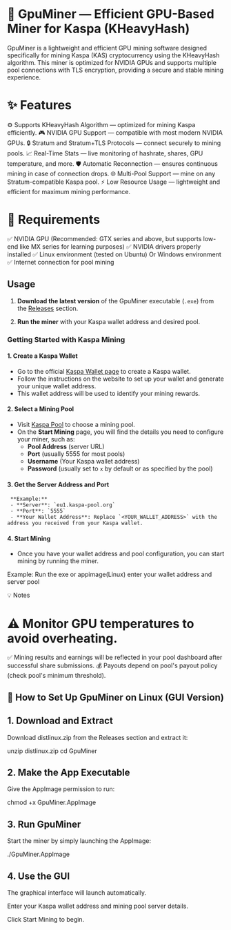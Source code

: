 # 🚀 GpuMiner — Efficient GPU-Based Miner for Kaspa (KHeavyHash)

GpuMiner is a lightweight and efficient GPU mining software designed specifically for mining Kaspa (KAS) cryptocurrency using the KHeavyHash algorithm. This miner is optimized for NVIDIA GPUs and supports multiple pool connections with TLS encryption, providing a secure and stable mining experience.

# ✨ Features
⚙️ Supports KHeavyHash Algorithm — optimized for mining Kaspa efficiently.
🎮 NVIDIA GPU Support — compatible with most modern NVIDIA GPUs.
🔒 Stratum and Stratum+TLS Protocols — connect securely to mining pools.
📈 Real-Time Stats — live monitoring of hashrate, shares, GPU temperature, and more.
🛡️ Automatic Reconnection — ensures continuous mining in case of connection drops.
🌐 Multi-Pool Support — mine on any Stratum-compatible Kaspa pool.
⚡ Low Resource Usage — lightweight and efficient for maximum mining performance.

# 🚧 Requirements
✅ NVIDIA GPU (Recommended: GTX series and above, but supports low-end like MX series for learning purposes)
✅ NVIDIA drivers properly installed
✅ Linux environment (tested on Ubuntu) Or Windows environment
✅ Internet connection for pool mining


## Usage

1. **Download the latest version** of the GpuMiner executable (`.exe`) from the [Releases](https://github.com/adamgaafar/GpuMiner/releases) section.
   
2. **Run the miner** with your Kaspa wallet address and desired pool.

### Getting Started with Kaspa Mining

#### 1. Create a Kaspa Wallet
   - Go to the official [Kaspa Wallet page](https://kaspa.org) to create a Kaspa wallet.
   - Follow the instructions on the website to set up your wallet and generate your unique wallet address.
   - This wallet address will be used to identify your mining rewards.

#### 2. Select a Mining Pool

   - Visit [Kaspa Pool](https://kaspa-pool.org/#/start_mining) to choose a mining pool.
   - On the **Start Mining** page, you will find the details you need to configure your miner, such as:
     - **Pool Address** (server URL)
     - **Port** (usually 5555 for most pools)
     - **Username** (Your Kaspa wallet address)
     - **Password** (usually set to `x` by default or as specified by the pool)

#### 3. Get the Server Address and Port
     **Example:**
     - **Server**: `eu1.kaspa-pool.org`
     - **Port**: `5555`
     - **Your Wallet Address**: Replace `<YOUR_WALLET_ADDRESS>` with the address you received from your Kaspa wallet.

#### 4. Start Mining

   - Once you have your wallet address and pool configuration, you can start mining by running the miner.

   Example:
    Run the exe or appimage(Linux) enter your wallet address and server pool


💡 Notes
# ⚠️ Monitor GPU temperatures to avoid overheating.
✅ Mining results and earnings will be reflected in your pool dashboard after successful share submissions.
💰 Payouts depend on pool's payout policy (check pool's minimum threshold).

## 🐧 How to Set Up GpuMiner on Linux (GUI Version)

## 1. Download and Extract
Download distlinux.zip from the Releases section and extract it:

unzip distlinux.zip
cd GpuMiner


## 2. Make the App Executable
Give the AppImage permission to run:

chmod +x GpuMiner.AppImage


## 3. Run GpuMiner
Start the miner by simply launching the AppImage:

./GpuMiner.AppImage


## 4. Use the GUI

The graphical interface will launch automatically.

Enter your Kaspa wallet address and mining pool server details.

Click Start Mining to begin.


